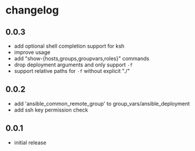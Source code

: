 # changelog

## 0.0.3
- add optional shell completion support for ksh
- improve usage
- add "show-{hosts,groups,groupvars,roles}" commands
- drop deployment arguments and only support ``-f``
- support relative paths for ``-f`` without explicit "./"

## 0.0.2
- add 'ansible_common_remote_group' to group_vars/ansible_deployment
- add ssh key permission check

## 0.0.1
- initial release
